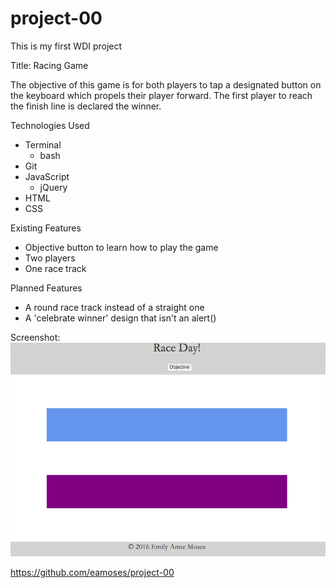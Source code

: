 # project-00
This is my first WDI project

Title: Racing Game

The objective of this game is for both players to tap a designated button on the keyboard which propels their player forward. The first player to reach the finish line is declared the winner.

Technologies Used
* Terminal
  * bash
* Git
* JavaScript
  * jQuery
* HTML
* CSS

Existing Features
* Objective button to learn how to play the game
* Two players
* One race track

Planned Features
* A round race track instead of a straight one
* A 'celebrate winner' design that isn't an alert()

Screenshot:
![Alt text](firstRaceScreenShot.png?raw=true "RaceDay")

https://github.com/eamoses/project-00
